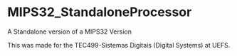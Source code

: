 # MIPS32_StandaloneProcessor
A Standalone version of a MIPS32 Version

This was made for the TEC499-Sistemas Digitais (Digital Systems) at UEFS.
